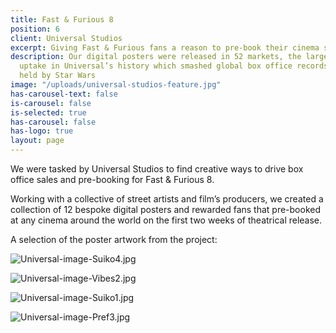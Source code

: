 ```yaml
---
title: Fast & Furious 8
position: 6
client: Universal Studios
excerpt: Giving Fast & Furious fans a reason to pre-book their cinema seat
description: Our digital posters were released in 52 markets, the largest film promotion
  uptake in Universal’s history which smashed global box office records, previously
  held by Star Wars
image: "/uploads/universal-studios-feature.jpg"
has-carousel-text: false
is-carousel: false
is-selected: true
has-carousel: false
has-logo: true
layout: page
---
```


We were tasked by Universal Studios to find creative ways to drive box office sales and pre-booking for Fast & Furious 8.

Working with a collective of street artists and film’s producers, we created a collection of 12 bespoke digital posters and rewarded fans that pre-booked at any cinema around the world on the first two weeks of theatrical release.

A selection of the poster artwork from the project:

![Universal-image-Suiko4.jpg](/uploads/Universal-image-Suiko4.jpg)

![Universal-image-Vibes2.jpg](/uploads/Universal-image-Vibes2.jpg)

![Universal-image-Suiko1.jpg](/uploads/Universal-image-Suiko1.jpg)

![Universal-image-Pref3.jpg](/uploads/Universal-image-Pref3.jpg)